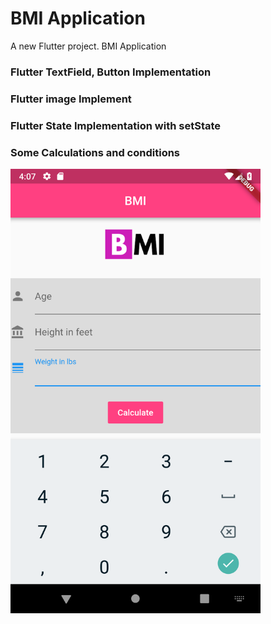 # BMI Application

A new Flutter project.
BMI Application

### Flutter TextField, Button Implementation
### Flutter image Implement
### Flutter State Implementation with setState
### Some Calculations and conditions 

<img src="screenshots/bmi.png" width="400px" >




